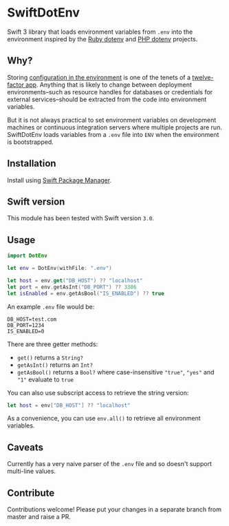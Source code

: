 # SwiftDotEnv

Swift 3 library that loads environment variables from `.env` into the environment inspired by the [Ruby dotenv][1] and [PHP dotenv][2] projects.

[1]: https://github.com/bkeepers/dotenv
[2]: https://github.com/vlucas/phpdotenv

## Why?

Storing [configuration in the environment](http://12factor.net/config) is one of the tenets of a [twelve-factor app](http://12factor.net). Anything that is likely to change between deployment environments–such as resource handles for databases or credentials for external services–should be extracted from the code into environment variables.

But it is not always practical to set environment variables on development machines or continuous integration servers where multiple projects are run. SwiftDotEnv loads variables from a `.env` file into `ENV` when the environment is bootstrapped.

## Installation

Install using [Swift Package Manager](https://swift.org/package-manager/).

## Swift version

This module has been tested with Swift version `3.0`.

## Usage

```swift
import DotEnv

let env = DotEnv(withFile: ".env")

let host = env.get("DB_HOST") ?? "localhost"
let port = env.getAsInt("DB_PORT") ?? 3306
let isEnabled = env.getAsBool("IS_ENABLED") ?? true
```

An example `.env` file would be:

```
DB_HOST=test.com
DB_PORT=1234
IS_ENABLED=0
```

There are three getter methods: 

* `get()` returns a `String?`
* `getAsInt()` returns an `Int?`
* `getAsBool()` returns a `Bool?` where case-insensitive `"true"`, `"yes"` and `"1"` evaluate to `true`

You can also use subscript access to retrieve the string version:

```swift
let host = env["DB_HOST"] ?? "localhost"
```

As a convenience, you can use `env.all()` to retrieve all environment variables.


## Caveats

Currently has a very naive parser of the `.env` file and so doesn't support multi-line values.


## Contribute

Contributions welcome! Please put your changes in a separate branch from master and raise a PR.
